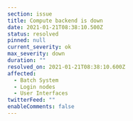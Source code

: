 ```yaml
---
section: issue
title: Compute backend is down
date: 2021-01-21T08:38:10.500Z
status: resolved
pinned: null
current_severity: ok
max_severity: down
duration: ""
resolved_on: 2021-01-21T08:38:10.600Z
affected:
  - Batch System
  - Login nodes
  - User Interfaces
twitterFeed: ""
enableComments: false
---
```

